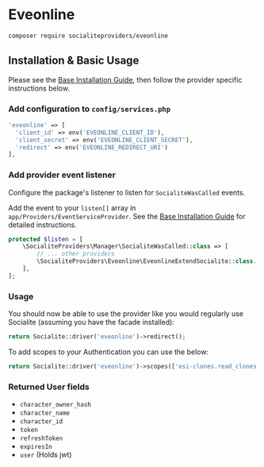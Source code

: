 # Eveonline

```bash
composer require socialiteproviders/eveonline
```

## Installation & Basic Usage

Please see the [Base Installation Guide](https://socialiteproviders.com/usage/), then follow the provider specific instructions below.

### Add configuration to `config/services.php`

```php
'eveonline' => [
  'client_id' => env('EVEONLINE_CLIENT_ID'),
  'client_secret' => env('EVEONLINE_CLIENT_SECRET'),
  'redirect' => env('EVEONLINE_REDIRECT_URI')
],
```

### Add provider event listener

Configure the package's listener to listen for `SocialiteWasCalled` events.

Add the event to your `listen[]` array in `app/Providers/EventServiceProvider`. See the [Base Installation Guide](https://socialiteproviders.com/usage/) for detailed instructions.

```php
protected $listen = [
    \SocialiteProviders\Manager\SocialiteWasCalled::class => [
        // ... other providers
        \SocialiteProviders\Eveonline\EveonlineExtendSocialite::class.'@handle',
    ],
];
```

### Usage

You should now be able to use the provider like you would regularly use Socialite (assuming you have the facade installed):

```php
return Socialite::driver('eveonline')->redirect();
```

To add scopes to your Authentication you can use the below:

```php
return Socialite::driver('eveonline')->scopes(['esi-clones.read_clones.v1','esi-characters.read_blueprints.v1'])->redirect();
```

### Returned User fields
- ``character_owner_hash``
- ``character_name``
- ``character_id``
- ``token``
- ``refreshToken``
- ``expiresIn``
- ``user`` (Holds jwt)
